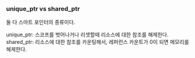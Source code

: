 ### unique_ptr vs shared_ptr

둘 다 스마트 포인터의 종류이다.

unique_ptr: 스코프를 벗어나거나 리셋할때 리소스에 대한 참조를 해제한다.
shared_ptr: 리소스에 대한 참조를 카운팅해서, 레퍼런스 카운트가 0이 되면 메모리를 해제한다.
